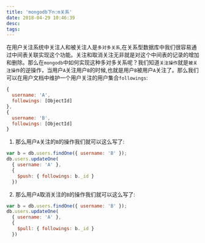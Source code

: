 ```yaml
---
title: 'mongodb下n:m关系'
date: 2018-04-29 10:46:39
desc:
tags:
---
```


在用户关注系统中关注人和被关注人是`多对多关系`,在关系型数据库中我们很容易通过中间表关联实现这个功能。关注和取消关注无非就是对这个中间表的记录的增加和删除。那么在`mongodb`中如何实现这种多对多关系呢？我们知道`关注操作`就是`被关注操作`的逆操作，当用户`A`关注用户`B`的时候,也就是用户`B`被用户`A`关注了。那么我们可以在用户文档中维护一个用户关注的用户集合`followings`:
```js
{
  username: 'A',
  followings: [ObjectId]
},
{
  username: 'B',
  followings: [ObjectId]
}
```

<!-- more -->

1. 那么用户`A`关注的`B`的操作我们就可以这么写了:
```js
var b = db.users.findOne({ username: 'B' });
db.users.updateOne(
  { username: 'A' },
  { 
    $push: { followings: b._id }
  })
```
2. 那么用户`A`取消关注的`B`的操作我们就可以这么写了:
```js
var b = db.users.findOne({ username: 'B' });
db.users.updateOne(
  { username: 'A' },
  {
    $pull: { followings: b._id }
  })
```
